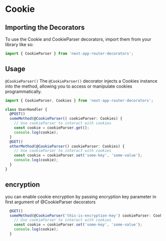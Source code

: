 # Cookie
## Importing the Decorators
To use the Cookie and CookieParser decorators, import them from your library like so:
```ts
import { CookieParser } from 'next-app-router-decorators';
```
## Usage
`@CookieParser()`
The `@CookieParser()` decorator injects a Cookies instance into the method, allowing you to access or manipulate cookies programmatically.

```ts
import { CookieParser, Cookies } from 'next-app-router-decorators';

class UserHandler {
  @POST()
  someMethod(@CookieParser() cookieParser: Cookies) {
    // Use cookieParser to interact with cookies
    const cookie = cookieParser.get();
    console.log(cookie);
  }
  @GET()
  otherMethod(@CookieParser() cookieParser: Cookies) {
    // Use cookieParser to interact with cookies
    const cookie = cookieParser.set('some-key', 'some-value');
    console.log(cookie);
  }
}
```
## encryption
you can enable cookie encryption by passing encryption key parameter in first argument of @CookieParser decorators
```ts
  @GET()
  someMethod(@CookieParser('this-is-encryption-key') cookieParser: Cookies) {
    // Use cookieParser to interact with cookies
    const cookie = cookieParser.set('some-key', 'some-value');
    console.log(cookie);
  }
```
